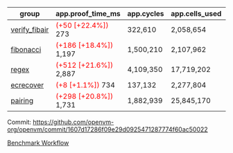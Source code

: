 | group | app.proof_time_ms | app.cycles | app.cells_used | leaf.proof_time_ms | leaf.cycles | leaf.cells_used |
| -- | -- | -- | -- | -- | -- | -- |
| [verify_fibair](https://github.com/openvm-org/openvm/blob/benchmark-results/benchmarks-pr/2150/verify_fibair-1607d17286f09e29d0925471287774f60ac50022.md) |<span style='color: red'>(+50 [+22.4%])</span> 273 |  322,610 |  2,058,654 |- | - | - |
| [fibonacci](https://github.com/openvm-org/openvm/blob/benchmark-results/benchmarks-pr/2150/fibonacci-1607d17286f09e29d0925471287774f60ac50022.md) |<span style='color: red'>(+186 [+18.4%])</span> 1,197 |  1,500,210 |  2,107,962 |- | - | - |
| [regex](https://github.com/openvm-org/openvm/blob/benchmark-results/benchmarks-pr/2150/regex-1607d17286f09e29d0925471287774f60ac50022.md) |<span style='color: red'>(+512 [+21.6%])</span> 2,887 |  4,109,350 |  17,719,202 |- | - | - |
| [ecrecover](https://github.com/openvm-org/openvm/blob/benchmark-results/benchmarks-pr/2150/ecrecover-1607d17286f09e29d0925471287774f60ac50022.md) |<span style='color: red'>(+8 [+1.1%])</span> 734 |  137,132 |  2,277,804 |- | - | - |
| [pairing](https://github.com/openvm-org/openvm/blob/benchmark-results/benchmarks-pr/2150/pairing-1607d17286f09e29d0925471287774f60ac50022.md) |<span style='color: red'>(+298 [+20.8%])</span> 1,731 |  1,882,939 |  25,845,170 |- | - | - |


Commit: https://github.com/openvm-org/openvm/commit/1607d17286f09e29d0925471287774f60ac50022

[Benchmark Workflow](https://github.com/openvm-org/openvm/actions/runs/18082696399)
